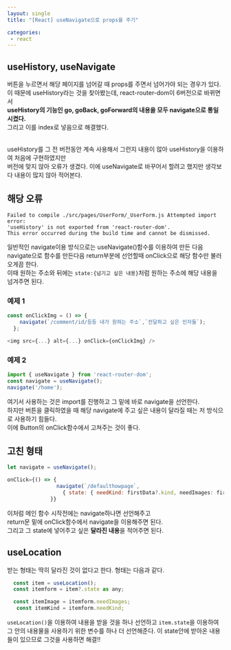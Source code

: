 ```yaml
---
layout: single
title: "[React] useNavigate으로 props을 주기"

categories:
 - react
---
```

## useHistory, useNavigate
버튼을 누르면서 해당 페이지를 넘어갈 때 props를 주면서 넘어가야 되는 경우가 있다. <br>
이 때문에 useHistory라는 것을 찾아봤는데, react-router-dom이 6버전으로 바뀌면서 <br>
**useHistory의 기능인 go, goBack, goForward의 내용을 모두 navigate으로 통일시켰다.** <br>
그리고 이를 index로 넣음으로 해결했다. <br> <br>

useHistory를 그 전 버전동안 계속 사용해서 그런지 내용이 많아 useHistory을 이용하여 처음에 구현하였지만 <br>
버전에 맞지 않아 오류가 생겼다. 이에 useNavigate로 바꾸어서 할려고 했지만 생각보다 내용이 많지 않아 적어본다. <br>

## 해당 오류
```
Failed to compile ./src/pages/UserForm/_UserForm.js Attempted import error: 
'useHistory' is not exported from 'react-router-dom'. 
This error occurred during the build time and cannot be dismissed.
```

일반적인 navigate이용 방식으로는 useNavigate()함수를 이용하여 만든 다음 <br>
navigate으로 함수를 만든다음 return부분에 선언할때 onClick으로 해당 함수만 불러오게끔 한다. <br>
이때 원하는 주소와 뒤에는 ```state:{넘기고 싶은 내용}```처럼 원하는 주소에 해당 내용을 넘겨주면 된다. <br>

### 예제 1
```javascript
const onClickImg = () => {
    navigate(`/comment/id/등등 내가 원하는 주소`,`전달하고 싶은 인자들`);
  };
```

```javascript
<img src={...} alt={...} onClick={onClickImg} />
```
### 예제 2
```javascript
import { useNavigate } from 'react-router-dom';
const navigate = useNavigate();
navigate('/home');
```

여기서 사용하는 것은 import를 진행하고 그 밑에 바로 navigate을 선언한다. <br>
하지만 버튼을 클릭하였을 때 해당 navigate에 주고 싶은 내용이 달라질 때는 저 방식으로 사용하기 힘들다. <br>
이에 Button의 onClick함수에서 고쳐주는 것이 좋다. <br>

## 고친 형태
```javascript
let navigate = useNavigate();
```

```javascript
onClick={() => {
                navigate(`/defaulthowpage`,
                  { state: { needKind: firstData?.kind, needImages: firstData?.images } });
              }}
```
이처럼 메인 함수 시작전에는 navigate하나면 선언해주고 <br>
return문 밑에 onClick함수에서 navigate을 이용해주면 된다. <br>
그리고 그 state에 넣어주고 싶은 **달라진 내용**을 적어주면 된다. <br>

## useLocation
받는 형태는 딱히 달라진 것이 없다고 한다. 형태는 다음과 같다. <br>
```javascript
  const item = useLocation();
  const itemform = item?.state as any;

  const itemImage = itemform.needImages;
   const itemKind = itemform.needKind;
```
```useLocation()```을 이용하여 내용을 받을 것을 하나 선언하고
```item.state```을 이용하여 그 안의 내용물을 사용하기 위한 변수를 하나 더 선언해준다.
이 state안에 받아온 내용들이 있으므로 그것을 사용하면 해결!!
